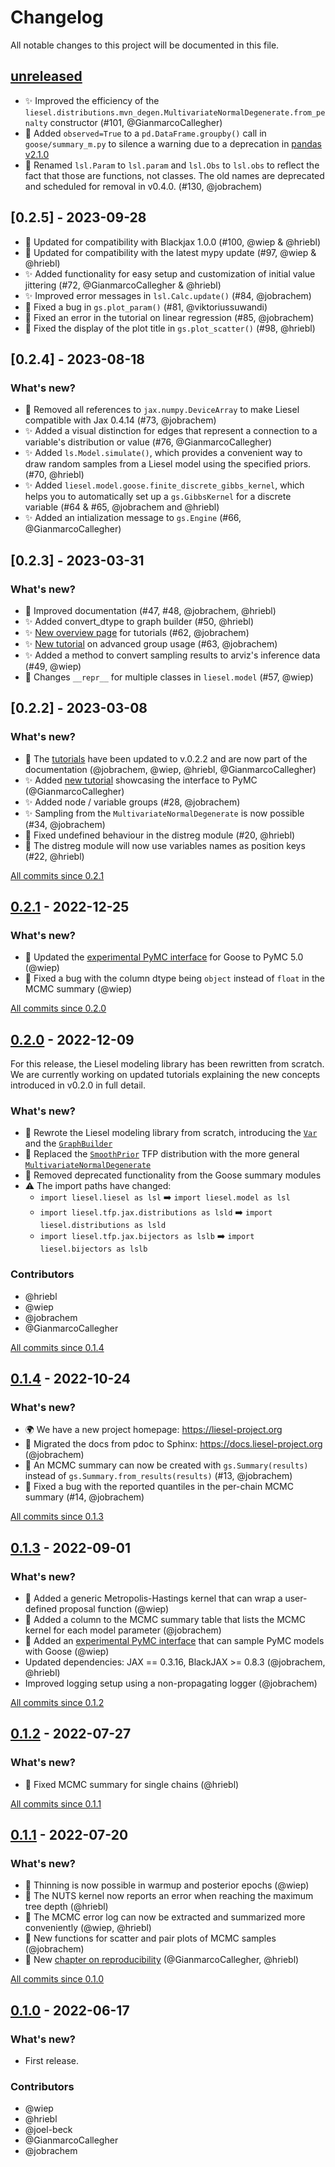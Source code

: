 # Changelog

All notable changes to this project will be documented in this file.

## [unreleased]

- :sparkles: Improved the efficiency of the `liesel.distributions.mvn_degen.MultivariateNormalDegenerate.from_penalty` constructor (#101, @GianmarcoCallegher)
- :construction: Added `observed=True` to a `pd.DataFrame.groupby()` call in `goose/summary_m.py` to silence a warning due to a deprecation in [pandas v2.1.0](https://pandas.pydata.org/docs/whatsnew/v2.1.0.html#deprecations)
- :construction: Renamed `lsl.Param` to `lsl.param` and `lsl.Obs` to `lsl.obs` to reflect the fact that those are functions, not classes. The old names are deprecated and scheduled for removal in v0.4.0. (#130, @jobrachem)

## [0.2.5] - 2023-09-28

- :construction: Updated for compatibility with Blackjax 1.0.0 (#100, @wiep & @hriebl)
- :construction: Updated for compatibility with the latest mypy update (#97, @wiep & @hriebl)
- :sparkles: Added functionality for easy setup and customization of initial value jittering (#72, @GianmarcoCallegher & @hriebl)
- :sparkles: Improved error messages in `lsl.Calc.update()` (#84, @jobrachem)
- :construction: Fixed a bug in `gs.plot_param()` (#81, @viktoriussuwandi)
- :construction: Fixed an error in the tutorial on linear regression (#85, @jobrachem)
- :construction: Fixed the display of the plot title in `gs.plot_scatter()` (#98, @hriebl)

## [0.2.4] - 2023-08-18

### What's new?

- :construction: Removed all references to `jax.numpy.DeviceArray` to make Liesel compatible with Jax 0.4.14 (#73, @jobrachem)
- ✨ Added a visual distinction for edges that represent a connection to a variable's distribution or value (#76, @GianmarcoCallegher)
- ✨ Added `ls.Model.simulate()`, which provides a convenient way to draw random samples from a Liesel model using the specified priors. (#70, @hriebl)
- ✨ Added `liesel.model.goose.finite_discrete_gibbs_kernel`, which helps you to automatically set up a `gs.GibbsKernel` for a discrete variable (#64 & #65, @jobrachem and @hriebl)
- ✨ Added an intialization message to `gs.Engine` (#66, @GianmarcoCallegher)

## [0.2.3] - 2023-03-31

### What's new?

- :book: Improved documentation (#47, #48, @jobrachem, @hriebl)
- :sparkles:  Added convert_dtype to graph builder (#50, @hriebl)
- :sparkles: [New overview page](https://docs.liesel-project.org/en/latest/tutorials_overview.html) for tutorials (#62, @jobrachem)
- ✨ [New tutorial](https://docs.liesel-project.org/en/latest/tutorials/md/07-groups.html) on advanced group usage (#63, @jobrachem)
- :sparkles: Added a method to convert sampling results to arviz's inference data (#49, @wiep)
- :construction: Changes `__repr__` for multiple classes in `liesel.model` (#57, @wiep)

## [0.2.2] - 2023-03-08

### What's new?

- :truck: The [tutorials](https://docs.liesel-project.org/en/latest/#tutorials) have been updated to v.0.2.2 and are now part of the documentation (@jobrachem, @wiep, @hriebl, @GianmarcoCallegher)
- :sparkles:  Added [new tutorial](https://docs.liesel-project.org/en/latest/tutorials/md/06-pymc.html) showcasing the interface to PyMC (@GianmarcoCallegher)
- :sparkles: Added node / variable groups (#28, @jobrachem)
- :sparkles: Sampling from the `MultivariateNormalDegenerate` is now possible (#34, @jobrachem)
- :construction: Fixed undefined behaviour in the distreg module (#20, @hriebl)
- :construction: The distreg module will now use variables names as position keys (#22, @hriebl)

[All commits since 0.2.1](https://github.com/liesel-devs/liesel/compare/v0.2.1...v0.2.2)

## [0.2.1] - 2022-12-25

### What's new?

- :swan: Updated the [experimental PyMC interface](https://docs.liesel-project.org/en/v0.2.1/generated/liesel.experimental.pymc.html) for Goose to PyMC 5.0 (@wiep)
- :swan: Fixed a bug with the column dtype being `object` instead of `float` in the MCMC summary (@wiep)

[All commits since 0.2.0](https://github.com/liesel-devs/liesel/compare/v0.2.0...v0.2.1)

## [0.2.0] - 2022-12-09

For this release, the Liesel modeling library has been rewritten from scratch. We are
currently working on updated tutorials explaining the new concepts introduced in v0.2.0
in full detail.

### What's new?

- :girl: Rewrote the Liesel modeling library from scratch, introducing the
  [`Var`](https://docs.liesel-project.org/en/v0.2.0/generated/liesel.model.nodes.Var.html) and the
  [`GraphBuilder`](https://docs.liesel-project.org/en/v0.2.0/generated/liesel.model.model.GraphBuilder.html)
- :girl: Replaced the
  [`SmoothPrior`](https://docs.liesel-project.org/en/v0.1.4/generated/liesel.tfp.jax.distributions.smooth_prior.SmoothPrior.html) TFP distribution with the more general
  [`MultivariateNormalDegenerate`](https://docs.liesel-project.org/en/v0.2.0/generated/liesel.distributions.mvn_degen.MultivariateNormalDegenerate.html)
- :swan: Removed deprecated functionality from the Goose summary modules
- :warning: The import paths have changed:
  - `import liesel.liesel as lsl` :arrow_right: `import liesel.model as lsl`
  - `import liesel.tfp.jax.distributions as lsld` :arrow_right: `import liesel.distributions as lsld`
  - `import liesel.tfp.jax.bijectors as lslb` :arrow_right: `import liesel.bijectors as lslb`

### Contributors

- @hriebl
- @wiep
- @jobrachem
- @GianmarcoCallegher

[All commits since 0.1.4](https://github.com/liesel-devs/liesel/compare/v0.1.4...v0.2.0)

## [0.1.4] - 2022-10-24

### What's new?

- :earth_africa: We have a new project homepage: <https://liesel-project.org>
- :book: Migrated the docs from pdoc to Sphinx: <https://docs.liesel-project.org> (@jobrachem)
- :swan: An MCMC summary can now be created with `gs.Summary(results)` instead of `gs.Summary.from_results(results)` (#13, @jobrachem)
- :swan: Fixed a bug with the reported quantiles in the per-chain MCMC summary (#14, @jobrachem)

[All commits since 0.1.3](https://github.com/liesel-devs/liesel/compare/v0.1.3...v0.1.4)

## [0.1.3] - 2022-09-01

### What's new?

- :swan: Added a generic Metropolis-Hastings kernel that can wrap a user-defined proposal function (@wiep)
- :swan: Added a column to the MCMC summary table that lists the MCMC kernel for each model parameter (@jobrachem)
- :swan: Added an [experimental PyMC interface](https://github.com/liesel-devs/liesel/blob/v0.1.3/liesel/experimental/pymc.py) that can sample PyMC models with Goose (@wiep)
- Updated dependencies: JAX == 0.3.16, BlackJAX >= 0.8.3 (@jobrachem, @hriebl)
- Improved logging setup using a non-propagating logger (@jobrachem)

[All commits since 0.1.2](https://github.com/liesel-devs/liesel/compare/v0.1.2...v0.1.3)

## [0.1.2] - 2022-07-27

### What's new?

- :swan: Fixed MCMC summary for single chains (@hriebl)

[All commits since 0.1.1](https://github.com/liesel-devs/liesel/compare/v0.1.1...v0.1.2)

## [0.1.1] - 2022-07-20

### What's new?

- :swan: Thinning is now possible in warmup and posterior epochs (@wiep)
- :swan: The NUTS kernel now reports an error when reaching the maximum tree depth (@hriebl)
- :swan: The MCMC error log can now be extracted and summarized more conveniently (@wiep, @hriebl)
- :swan: New functions for scatter and pair plots of MCMC samples (@jobrachem)
- :book: New [chapter on reproducibility](https://liesel-devs.github.io/liesel-tutorials/reproducibility.html) (@GianmarcoCallegher, @hriebl)

[All commits since 0.1.0](https://github.com/liesel-devs/liesel/compare/v0.1.0...v0.1.1)

## [0.1.0] - 2022-06-17

### What's new?

- First release.

### Contributors

- @wiep
- @hriebl
- @joel-beck
- @GianmarcoCallegher
- @jobrachem

[Unreleased]: https://github.com/liesel-devs/liesel/compare/v0.2.1...HEAD
[0.2.1]: https://github.com/liesel-devs/liesel/releases/tag/v0.2.1
[0.2.0]: https://github.com/liesel-devs/liesel/releases/tag/v0.2.0
[0.1.4]: https://github.com/liesel-devs/liesel/releases/tag/v0.1.4
[0.1.3]: https://github.com/liesel-devs/liesel/releases/tag/v0.1.3
[0.1.2]: https://github.com/liesel-devs/liesel/releases/tag/v0.1.2
[0.1.1]: https://github.com/liesel-devs/liesel/releases/tag/v0.1.1
[0.1.0]: https://github.com/liesel-devs/liesel/releases/tag/v0.1.0

